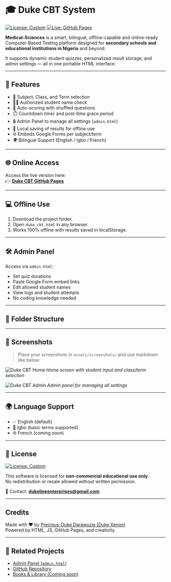 # 🎓 Duke CBT System

[![License: Custom](https://img.shields.io/badge/License-NC--Edu--Only-orange.svg)](LICENSE.md)
[![Live: GitHub Pages](https://img.shields.io/badge/Live-Duke%20CBT%20Online-brightgreen?logo=github)](https://thadrox.github.io/DukeCBT/)

**Medical-Sciences** is a smart, bilingual, offline-capable and online-ready Computer-Based Testing platform designed for **secondary schools and educational institutions in Nigeria** and beyond.

It supports dynamic student quizzes, personalized result storage, and admin settings — all in one portable HTML interface.

---

## 🚀 Features

- 🎯 Subject, Class, and Term selection
- 🧑‍🎓 Authorized student name check
- 🧾 Auto-scoring with shuffled questions
- ⏱️ Countdown timer and post-time grace period
- 🔒 Admin Panel to manage all settings (`admin.html`)
- 💾 Local saving of results for offline use
- 🌐 Embeds Google Forms per subject/term
- 🌍 Bilingual Support (English / Igbo / French)

---

## 🌐 Online Access

Access the live version here:  
👉 **[Duke CBT GitHub Pages](https://thadrox.github.io/Medical-Sciences/)**

---

## 💻 Offline Use

1. Download the project folder.
2. Open `duke_cbt.html` in any browser.
3. Works 100% offline with results saved in localStorage.

---

## 🛠️ Admin Panel

Access via `admin.html`:
- Set quiz durations
- Paste Google Form embed links
- Edit allowed student names
- View logs and student attempts
- No coding knowledge needed

---

## 📂 Folder Structure

---

## 📸 Screenshots

> Place your screenshots in `assets/screenshots/` and use markdown like below:

![Duke CBT Home](assets/screenshots/home.png)
*Home screen with student input and class/term selection*

![Duke CBT Admin](assets/screenshots/admin.png)
*Admin panel for managing all settings*

---

## 🌍 Language Support

- ✅ English (default)
- 🌱 Igbo (basic terms supported)
- 🌐 French (coming soon)

---

## 🔐 License

[![License: Custom](https://img.shields.io/badge/License-NC--Edu--Only-orange.svg)](LICENSE.md)

This software is licensed for **non-commercial educational use only**.  
No redistribution or resale allowed without written permission.  

📩 Contact: **dukelineenterprises@gmail.com**

---

## Credits

Made with ❤️ by [Precious-Duke Darawuzie (Duke Xenon)](https://github.com/Thadrox)  
Powered by HTML, JS, GitHub Pages, and creativity.

---

## 🔗 Related Projects

- [Admin Panel (`admin.html`)](https://thadrox.github.io/Medical-Sciences/admin.html)
- [GitHub Repository](https://github.com/Medical-Sciences)
- [Books & Library (Coming soon)](#)
